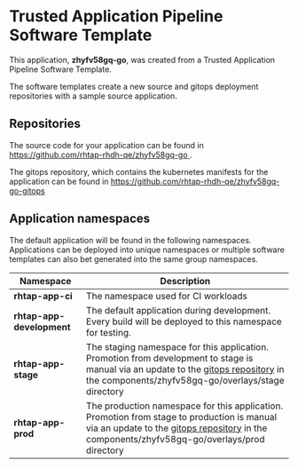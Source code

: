 # Trusted Application Pipeline Software Template

This application, **zhyfv58gq-go**, was created from a Trusted Application Pipeline Software Template.

The software templates create a new source and gitops deployment repositories with a sample source application. 

## Repositories

The source code for your application can be found in [https://github.com/rhtap-rhdh-qe/zhyfv58gq-go ](https://github.com/rhtap-rhdh-qe/zhyfv58gq-go ).
 
The gitops repository, which contains the kubernetes manifests for the application can be found in 
[https://github.com/rhtap-rhdh-qe/zhyfv58gq-go-gitops ](https://github.com/rhtap-rhdh-qe/zhyfv58gq-go-gitops ) 

## Application namespaces 

The default application will be found in the following namespaces. Applications can be deployed into unique namespaces or multiple software templates can also bet generated into the same group namespaces.  

|  Namespace   |  Description   |  
| -------- | -------- |
| **rhtap-app-ci** | The namespace used for CI workloads |
| **rhtap-app-development** | The default application during development. Every build will be deployed to this namespace for testing. |
| **rhtap-app-stage** | The staging namespace for this application. Promotion from development to stage is manual via an update to the [gitops repository](https://github.com/rhtap-rhdh-qe/zhyfv58gq-go-gitops ) in the components/zhyfv58gq-go/overlays/stage directory |
| **rhtap-app-prod** | The production namespace for this application. Promotion from stage to production is manual via an update to the [gitops repository](https://github.com/rhtap-rhdh-qe/zhyfv58gq-go-gitops ) in the components/zhyfv58gq-go/overlays/prod directory |